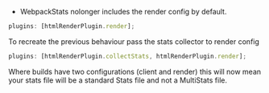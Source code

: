 - WebpackStats nolonger includes the render config by default.

```js
plugins: [htmlRenderPlugin.render];
```

To recreate the previous behaviour pass the stats collector to render config

```js
plugins: [htmlRenderPlugin.collectStats, htmlRenderPlugin.render];
```

Where builds have two configurations (client and render) this will now mean your stats file will be a standard Stats file and not a MultiStats file.
